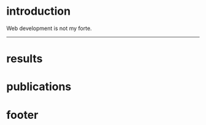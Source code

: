 # introduction
Web development is not my forte.

-------------------------------

# results




# publications


# footer